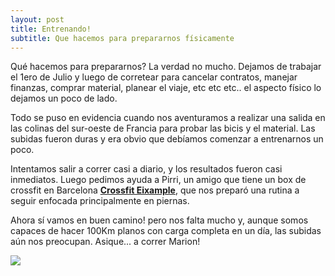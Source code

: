 ```yaml
---
layout: post
title: Entrenando!
subtitle: Que hacemos para prepararnos físicamente
---
```


Qué hacemos para prepararnos? La verdad no mucho. Dejamos de trabajar el 1ero de Julio y luego de corretear para cancelar contratos, manejar finanzas, comprar material, planear el viaje, etc etc etc.. el aspecto físico lo dejamos un poco de lado. 

Todo se puso en evidencia cuando nos aventuramos a realizar una salida en las colinas del sur-oeste de Francia para probar las bicis y el material. Las subidas fueron duras y era obvio que debíamos comenzar a entrenarnos un poco. 

Intentamos salir a correr casi a diario, y los resultados fueron casi inmediatos. Luego pedimos ayuda a Pirri, un amigo que tiene un box de crossfit en Barcelona [**Crossfit Eixample**](http://crossfiteixample.com/), que nos preparó una rutina a seguir enfocada principalmente en piernas. 

Ahora sí vamos en buen camino! pero nos falta mucho y, aunque somos capaces de hacer 100Km planos con carga completa en un día, las subidas aún nos preocupan. Asique... a correr Marion!  


<img class="img-post" src="https://lh3.googleusercontent.com/K1_0RsHzjAB2zwGc3HGGqx2F0NbBUDfyczL6L5apWKlycUrqQzf2ZgEMlJhCJPP6JctLXHIwFjtnbUfUDf38BQL0zh_ZPcromiyzdqvK7GJZNhDNGn0ijg4OuOsvmpPI0-Pwo7lWy1Zq3A4dg9wU2zJh4F0Z4l9XClobaU-OuaalSTu1kZsGBNdszYnPPQiqPsGQAaxZM5nzNwFB2F9gBfvcG04f5S8wcyJGuyZM06RM4w4lQDV1buq9E5XF47a0WqwQCOMbk8JwIuTHBKJkC87tL6doKHY8Qd2LkftyR33zDCqzSBC8gOJ4F35DAanum4GZHsW2ia81kyJ2UFLNmNn3i1vDUDLH-R6pMk7Y63ZavmmQ_q2J-MyAzAqinCXJZSdiL5MgDmKvNPoyGxUs_ylXo57U-QeYu6HnBG_4kesyYGWx6iqGuL6wrZwLCWyw_J67uArkBgwsdwThVejlioo7XmbX0_EHtUlfx928y0MtguwTkxc7Z3uQjjZqYCL3Fj_Ut0Ufy3_ZchH4mmPnnhYdposyN0Xv3CzinN3SdYfv-k9u_-UqfGNGKNI4hNOU9afPf5LI10rH38_t-3nWa_C7eiEzf4yW-Lha935WMJ2DuZ7CUnXchyyXRCT5JuyuzNVYQXL4xlJG7HAwU8zOI-ykqouXLkHIMZ1PwPRCD-jDBVE=w1220-h686-no"/>
